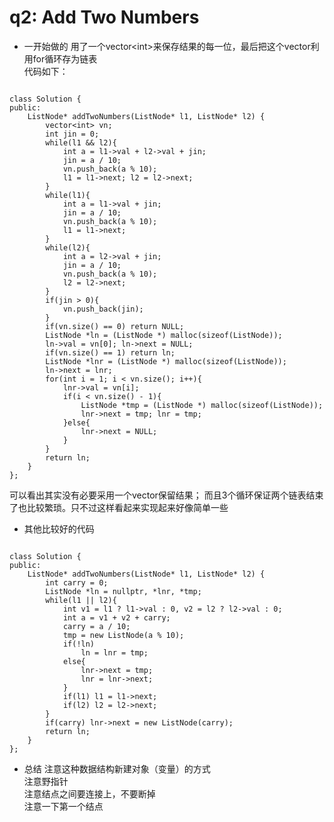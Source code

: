 q2: Add Two Numbers
===
- 一开始做的
用了一个vector&lt;int&gt;来保存结果的每一位，最后把这个vector利用for循环存为链表  
代码如下：
<pre><code>
class Solution {
public:
    ListNode* addTwoNumbers(ListNode* l1, ListNode* l2) {
        vector&lt;int&gt; vn;
        int jin = 0;
        while(l1 && l2){
            int a = l1->val + l2->val + jin;
            jin = a / 10;
            vn.push_back(a % 10);
            l1 = l1->next; l2 = l2->next; 
        }
        while(l1){
            int a = l1->val + jin;
            jin = a / 10;
            vn.push_back(a % 10);
            l1 = l1->next;
        }
        while(l2){
            int a = l2->val + jin;
            jin = a / 10;
            vn.push_back(a % 10);
            l2 = l2->next;
        }
        if(jin > 0){
            vn.push_back(jin);
        }
        if(vn.size() == 0) return NULL;
        ListNode *ln = (ListNode *) malloc(sizeof(ListNode));
        ln->val = vn[0]; ln->next = NULL;
        if(vn.size() == 1) return ln;
        ListNode *lnr = (ListNode *) malloc(sizeof(ListNode));
        ln->next = lnr;
        for(int i = 1; i < vn.size(); i++){
            lnr->val = vn[i];
            if(i < vn.size() - 1){
                ListNode *tmp = (ListNode *) malloc(sizeof(ListNode));
                lnr->next = tmp; lnr = tmp;
            }else{
                lnr->next = NULL;
            }
        }
        return ln;
    }
};</code></pre>
可以看出其实没有必要采用一个vector保留结果； 而且3个循环保证两个链表结束了也比较繁琐。只不过这样看起来实现起来好像简单一些
  
- 其他比较好的代码
<pre><code>
class Solution {
public:
    ListNode* addTwoNumbers(ListNode* l1, ListNode* l2) {
        int carry = 0;
        ListNode *ln = nullptr, *lnr, *tmp;
        while(l1 || l2){
            int v1 = l1 ? l1->val : 0, v2 = l2 ? l2->val : 0;
            int a = v1 + v2 + carry;
            carry = a / 10;
            tmp = new ListNode(a % 10);
            if(!ln)
                ln = lnr = tmp;
            else{
                lnr->next = tmp;
                lnr = lnr->next;
            }            
            if(l1) l1 = l1->next;
            if(l2) l2 = l2->next;
        }
        if(carry) lnr->next = new ListNode(carry);
        return ln;
    }
};</code></pre>

- 总结
注意这种数据结构新建对象（变量）的方式  
注意野指针  
注意结点之间要连接上，不要断掉  
注意一下第一个结点  